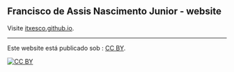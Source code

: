 ## Francisco de Assis Nascimento Junior -  website

Visite [itxesco.github.io](https://itxesco.github.io).

---

Este website está publicado sob : 
[CC BY](https://creativecommons.org/licenses/by/3.0/).

[![CC BY](https://i.creativecommons.org/l/by/3.0/88x31.png)](https://creativecommons.org/licenses/by/3.0/)
